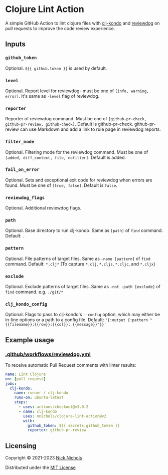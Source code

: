 # Clojure Lint Action

A simple GitHub Action to lint clojure files with [clj-kondo](https://github.com/clj-kondo/clj-kondo) and [reviewdog](https://github.com/reviewdog/reviewdog) on pull requests to improve the code review experience.

## Inputs

### `github_token`

Optional.
`${{ github.token }}` is used by default.

### `level`

Optional.
Report level for reviewdog- must be one of `[info, warning, error]`.
It's same as `-level` flag of reviewdog.

### `reporter`

Reporter of reviewdog command.
Must be one of `[github-pr-check, github-pr-review, github-check]`.
Default is github-pr-check.
github-pr-review can use Markdown and add a link to rule page in reviewdog reports.

### `filter_mode`

Optional.
Filtering mode for the reviewdog command.
Must be one of `[added, diff_context, file, nofilter]`.
Default is added.

### `fail_on_error`

Optional.
Sets and exceptional exit code for reviewdog when errors are found.
Must be one of `[true, false]`.
Default is `false`.

### `reviewdog_flags`

Optional.
Additional reviewdog flags.

### `path`

Optional.
Base directory to run clj-kondo.
Same as `[path]` of `find` command.
Default: `.`

### `pattern`

Optional.
File patterns of target files.
Same as `-name [pattern]` of `find` command.
Default: `*.clj*` (To capture `*.clj`, `*.cljs`, `*.cljc`, and `*.cljx`)

### `exclude`

Optional.
Exclude patterns of target files.
Same as `-not -path [exclude]` of `find` command.
e.g. `./git/*`

### `clj_kondo_config`

Optional.
Flags to pass to clj-kondo's `--config` option, which may either be in-line options or a path to a config file.
Default: `'{:output {:pattern "{{filename}}:{{row}}:{{col}}: {{message}}"}}'`

## Example usage

### [.github/workflows/reviewdog.yml](.github/workflows/reviewdog.yml)

To receive automatic Pull Request comments with linter results:

```yml
name: Lint Clojure
on: [pull_request]
jobs:
  clj-kondo:
    name: runner / clj-kondo
    runs-on: ubuntu-latest
    steps:
      - uses: actions/checkout@v3.0.2
      - name: clj-kondo
        uses: nnichols/clojure-lint-action@v2
        with:
          github_token: ${{ secrets.github_token }}
          reporter: github-pr-review
```

## Licensing

Copyright © 2021-2023 [Nick Nichols](https://nnichols.github.io/)

Distributed under the [MIT License](https://github.com/nnichols/clojure-vulnerability-check-action/blob/master/LICENSE)
